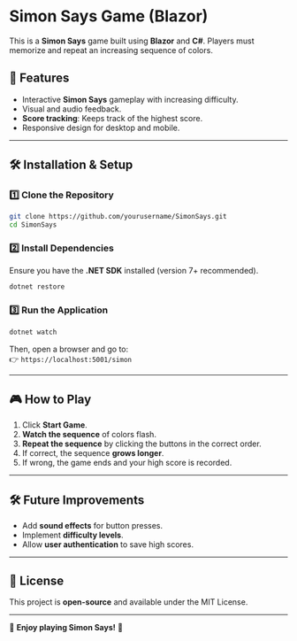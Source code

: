 # Simon Says Game (Blazor)

This is a **Simon Says** game built using **Blazor** and **C#**. Players must memorize and repeat an increasing sequence of colors.

## 🚀 Features
- Interactive **Simon Says** gameplay with increasing difficulty.
- Visual and audio feedback.
- **Score tracking**: Keeps track of the highest score.
- Responsive design for desktop and mobile.

---

## 🛠 Installation & Setup

### 1️⃣ **Clone the Repository**
```sh
git clone https://github.com/yourusername/SimonSays.git
cd SimonSays
```

### 2️⃣ **Install Dependencies**
Ensure you have the **.NET SDK** installed (version 7+ recommended).
```sh
dotnet restore
```

### 3️⃣ **Run the Application**
```sh
dotnet watch
```
Then, open a browser and go to:  
👉 `https://localhost:5001/simon`

---

## 🎮 How to Play
1. Click **Start Game**.
2. **Watch the sequence** of colors flash.
3. **Repeat the sequence** by clicking the buttons in the correct order.
4. If correct, the sequence **grows longer**.
5. If wrong, the game ends and your high score is recorded.

---

## 🛠 Future Improvements
- Add **sound effects** for button presses.
- Implement **difficulty levels**.
- Allow **user authentication** to save high scores.

---

## 📜 License
This project is **open-source** and available under the MIT License.  

---
🚀 **Enjoy playing Simon Says!** 🎉
```
